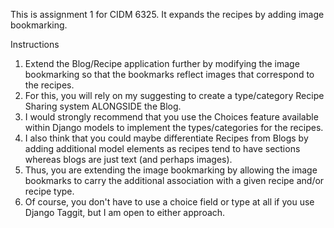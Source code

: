 This is assignment 1 for CIDM 6325. It expands the recipes by adding image bookmarking.

Instructions
1.	Extend the Blog/Recipe application further by modifying the image bookmarking so that the bookmarks reflect images that correspond to the recipes.  
2.	For this, you will rely on my suggesting to create a type/category Recipe Sharing system ALONGSIDE the Blog. 
3.	I would strongly recommend that you use the Choices feature available within Django models to implement the types/categories for the recipes.  
4.	I also think that you could maybe differentiate Recipes from Blogs by adding additional model elements as recipes tend to have sections whereas blogs are just text (and perhaps images).
5.	Thus, you are extending the image bookmarking by allowing the image bookmarks to carry the additional association with a given recipe and/or recipe type.  
6.	Of course, you don't have to use a choice field or type at all if you use Django Taggit, but I am open to either approach.
